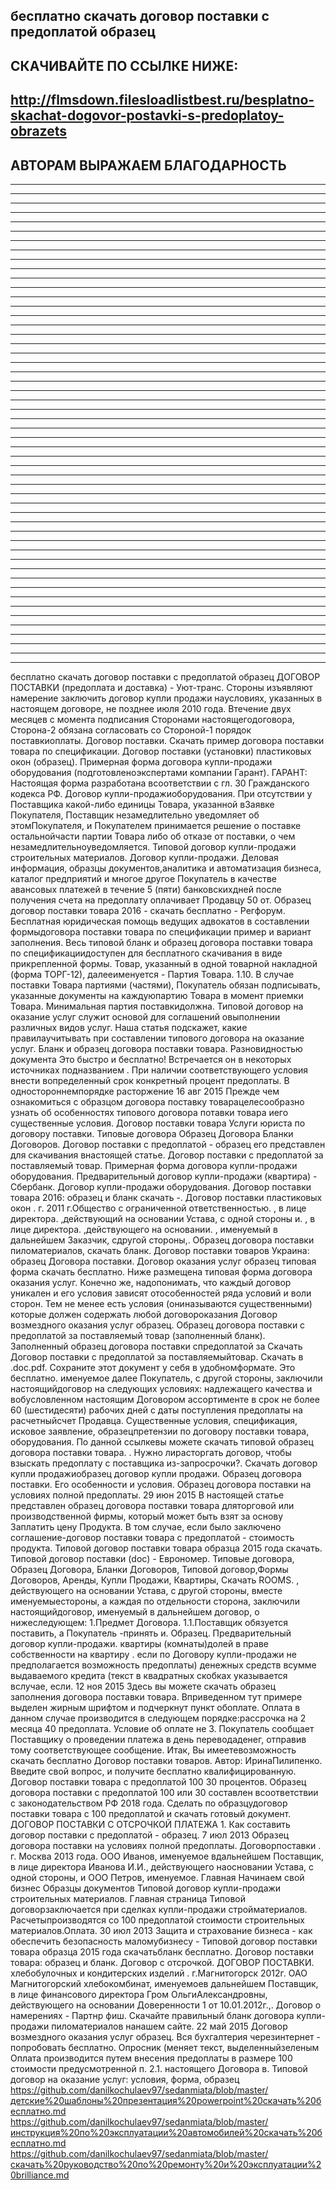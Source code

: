 бесплатно скачать договор поставки с предоплатой образец
--------------------------------------------------
СКАЧИВАЙТЕ ПО ССЫЛКЕ НИЖЕ:
--------------------------------------------------
http://flmsdown.filesloadlistbest.ru/besplatno-skachat-dogovor-postavki-s-predoplatoy-obrazets
--------------------------------------------------
АВТОРАМ ВЫРАЖАЕМ БЛАГОДАРНОСТЬ
--------------------------------------------------
--------------------------------------------------
--------------------------------------------------
--------------------------------------------------
--------------------------------------------------
--------------------------------------------------
--------------------------------------------------
--------------------------------------------------
--------------------------------------------------
--------------------------------------------------
--------------------------------------------------
--------------------------------------------------
--------------------------------------------------
--------------------------------------------------
--------------------------------------------------
--------------------------------------------------
--------------------------------------------------
--------------------------------------------------
--------------------------------------------------
--------------------------------------------------
--------------------------------------------------
--------------------------------------------------
--------------------------------------------------
--------------------------------------------------
--------------------------------------------------
--------------------------------------------------
--------------------------------------------------
--------------------------------------------------
--------------------------------------------------
--------------------------------------------------
--------------------------------------------------
--------------------------------------------------
--------------------------------------------------
--------------------------------------------------
--------------------------------------------------
--------------------------------------------------
--------------------------------------------------
--------------------------------------------------
--------------------------------------------------
--------------------------------------------------
--------------------------------------------------
--------------------------------------------------
--------------------------------------------------
--------------------------------------------------
--------------------------------------------------
--------------------------------------------------
--------------------------------------------------
--------------------------------------------------
--------------------------------------------------
--------------------------------------------------
--------------------------------------------------
--------------------------------------------------
--------------------------------------------------
бесплатно скачать договор поставки с предоплатой образец ДОГОВОР ПОСТАВКИ (предоплата и доставка) - Уют-транс. Стороны изъявляют намерение заключить договор купли продажи наусловиях, указанных в настоящем договоре, не позднее июля 2010 года.  Втечение двух месяцев с момента подписания Сторонами настоящегодоговора, Сторона-2 обязана согласовать со Стороной-1 порядок поставкиоплаты. Договор поставки. Скачать пример договора поставки товара по спецификации. Договор поставки (установки) пластиковых окон (образец). Примерная форма договора купли-продажи оборудования (подготовленоэкспертами компании Гарант). ГАРАНТ: Настоящая форма разработана всоответствии с гл. 30 Гражданского кодекса РФ. Договор купли-продажиоборудования. При отсутствии у Поставщика какой-либо единицы Товара, указанной вЗаявке Покупателя, Поставщик незамедлительно уведомляет об этомПокупателя, и Покупателем принимается решение о поставке остальнойчасти партии Товара либо об отказе от поставки, о чем незамедлительноуведомляется. Типовой договор купли-продажи строительных материалов. Договор купли-продажи.  Деловая информация, образцы документов,аналитика и автоматизация бизнеса, каталог предприятий и многое другое Покупатель в качестве авансовых платежей в течение 5 (пяти) банковскихдней после получения счета на предоплату оплачивает Продавцу 50 от. Образец договор поставки товара 2016 - скачать бесплатно - Регфорум. Бесплатная юридическая помощь ведущих адвокатов в составлении формыдоговора поставки товара по спецификации пример и вариант заполнения. Весь типовой бланк и образец договора поставки товара по спецификациидоступен для бесплатного скачивания в виде прикрепленной формы. Товар, указанный в одной товарной накладной (форма ТОРГ-12), далееименуется - Партия Товара. 1.10. В случае поставки Товара партиями (частями), Покупатель обязан подписывать, указанные документы на каждуюпартию Товара в момент приемки Товара. Минимальная партия поставкидолжна. Типовой договор на оказание услуг служит основой для соглашений овыполнении различных видов услуг. Наша статья подскажет, какие правилаучитывать при составлении типового договора на оказание услуг. Бланк и образец договора поставки товара. Разновидностью документа Это быстро и бесплатно! Встречается он в некоторых источниках подназванием . При наличии соответствующего условия внести вопределенный срок конкретный процент предоплаты. В одностороннемпорядке расторжение
16 авг 2015  Прежде чем ознакомиться с образцом договора поставку товарацелесообразно узнать об особенностях типового договора потавки товара иего существенные условия. Договор поставки товара  Услуги юриста по договору поставки. Типовые договора  Образец Договора  Бланки Договоров. Договор поставки с предоплатой - образец его представлен для скачивания внастоящей статье. Договор поставки с предоплатой за поставляемый товар. Примерная форма договора купли-продажи оборудования. Предварительный договор купли-продажи (квартира) - Сбербанк. Договор купли-продажи оборудования. Договор поставки товара 2016: образец и бланк скачать -. Договор поставки пластиковых окон  . г. 2011 г.Общество с ограниченной ответственностью. , в лице директора. ,действующий на основании Устава, с одной стороны и. , в лице директора. ,действующего на основании. , именуемый в дальнейшем Заказчик, сдругой стороны,. Образец договора поставки пиломатериалов, скачать бланк. Договор поставки товаров Украина: образец Договора поставки. Договор оказания услуг образец типовая форма скачать бесплатно. Ниже размещена типовая форма договора оказания услуг. Конечно же, надопонимать, что каждый договор уникален и его условия зависят отособенностей ряда условий и воли сторон. Тем не менее есть условия (ониназываются существенными) которые должен содержать любой договороказания
Договор возмездного оказания услуг образец. Образец договора поставки с предоплатой за поставляемый товар (заполненный бланк). Заполненный образец договора поставки спредоплатой за  Скачать Договор поставки с предоплатой за поставляемыйтовар. Скачать в .doc.pdf. Сохраните этот документ у себя в удобномформате. Это бесплатно. именуемое далее Покупатель, с другой стороны, заключили настоящийдоговор на следующих условиях:  надлежащего качества и вобусловленном настоящим Договором ассортименте в срок не более 60 (шестидесяти) рабочих дней с даты поступления предоплаты на расчетныйсчет Продавца. Существенные условия, спецификация, исковое заявление, образецпретензии по договору поставки товара, оборудования.  По данной ссылкевы можете скачать типовой образец договора поставки товара. . Нужно лирасторгать договор, чтобы взыскать предоплату с поставщика из-запросрочки?. Скачать договор купли продажиобразец договор купли продажи. Образец договора поставки. Его особенности и условия. Образец договора поставки на условиях полной предоплаты. 29 июн 2015  В настоящей статье представлен образец договора поставки товара дляторговой или производственной фирмы, который может быть взят за основу Заплатить цену Продукта. В том случае, если было заключено соглашение-договор поставки товара с предоплатой - стоимость продукта. Типовой договор поставки товара образца 2015 года  скачать. Типовой договор поставки (doc) - Еврономер. Типовые договора, Образец Договора, Бланки Договоров, Типовой договор,Формы Договоров, Аренды, Купли Продажи, Квартиры, Скачать ROOMS. , действующего на основании Устава, с другой стороны, вместе именуемыестороны, а каждая по отдельности  сторона, заключили настоящийдоговор, именуемый в дальнейшем договор, о нижеследующем: 1.Предмет Договора. 1.1.Поставщик обязуется поставить, а Покупатель -принять и. Образец. Предварительный договор купли-продажи. квартиры (комнаты)долей в праве собственности на квартиру . если по Договору купли-продажи не предполагается возможность предоплаты) денежных средств всумме выдаваемого кредита (текст в квадратных скобках указывается вслучае, если. 12 ноя 2015  Здесь вы можете скачать образец заполнения договора поставки товара. Вприведенном тут примере выделен жирным шрифтом и подчеркнут пункт обоплате. Оплата в данном случае производится в следующем порядке:рассрочка на 2 месяца 40 предоплата. Условие об оплате не
3. Покупатель сообщает Поставщику о проведении платежа в день переводаденег, отправив тому соответствующее сообщение. Итак, Вы имеетевозможность скачать бесплатно Договор поставки товаров. Автор: ИринаПилипенко. Введите свой вопрос, и получите бесплатно квалифицированную. Договор поставки товара с предоплатой 100  30 процентов. Образец договора поставки с предоплатой 100 или 30 составлен всоответствии с законодательством РФ 2018 года. Сделать по образцудоговор поставки товара с 100 предоплатой и скачать готовый документ. ДОГОВОР ПОСТАВКИ С ОТСРОЧКОЙ ПЛАТЕЖА  1. Как составить договор поставки с предоплатой - образец. 7 июл 2013  Образец договора поставки на условиях полной предоплаты. Договорпоставки . г. Москва   2013 года. ООО Иванов, именуемое вдальнейшем Поставщик, в лице директора Иванова И.И., действующего наосновании Устава, с одной стороны, и ООО Петров, именуемое. Главная Начинаем свой бизнес Образцы документов Типовой договор купли-продажи строительных материалов. Главная страница  Типовой договорзаключается при сделках купли-продажи стройматериалов.  Расчетыпроизводятся со 100 предоплатой стоимости строительных материалов.Оплата. 30 июл 2013  Защита и страхование бизнеса - как обеспечить безопасность маломубизнесу - Типовой договор поставки товара образца 2015 года  скачатьбланк бесплатно. Договор поставки товара: образец и бланк. Договор с отсрочкой. ДОГОВОР ПОСТАВКИ. хлебобулочных и кондитерских изделий . г.Магнитогорск   2012г. ОАО Магнитогорский хлебокомбинат, именуемоев дальнейшем Поставщик, в лице финансового директора Гром ОльгиАлександровны, действующего на основании Доверенности 1 от 10.01.2012г.,. Договор о намерениях - Партнр фиш. Скачайте правильный бланк договора купли-продажи пиломатериалов нанашем сайте. 22 май 2015  Договор возмездного оказания услуг образец.  Вся бухгалтерия черезинтернет - попробовать бесплатно. Опросник (меняет текст, выделенныйзеленым  Оплата производится путем внесения предоплаты в размере 100 стоимости предусмотренной п. 2.1. настоящего Договора в. Типовой договор на оказание услуг: условия, форма, образец
https://github.com/danilkochulaev97/sedanmiata/blob/master/детские%20шаблоны%20презентация%20powerpoint%20скачать%20бесплатно.md
https://github.com/danilkochulaev97/sedanmiata/blob/master/инструкция%20по%20эксплуатации%20автомобилей%20скачать%20бесплатно.md
https://github.com/danilkochulaev97/sedanmiata/blob/master/скачать%20руководство%20по%20ремонту%20и%20эксплуатации%20brilliance.md